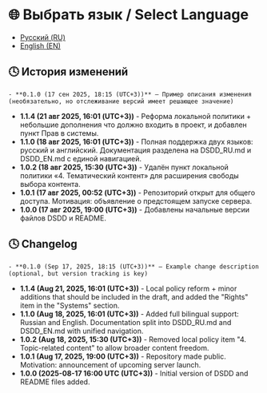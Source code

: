 # 🌐 Выбрать язык / Select Language
- [Русский (RU)](#-история-изменений)
- [English (EN)](#-changelog)

## 🕓 История изменений
`- **0.1.0 (17 сен 2025, 18:15 (UTC+3))** — Пример описания изменения (необязательно, но отслеживание версий имеет решающее значение)`

- **1.1.4 (21 авг 2025, 16:01 (UTC+3))** - Реформа локальной политики + небольшие дополнения что должно входить в проект, и добавлен пункт Прав в системы.
- **1.1.0 (18 авг 2025, 16:01 (UTC+3))** - Полная поддержка двух языков: русский и английский. Документация разделена на DSDD_RU.md и DSDD_EN.md с единой навигацией.
- **1.0.2 (18 авг 2025, 15:30 (UTC+3))** - Удалён пункт локальной политики «4. Тематический контент» для расширения свободы выбора контента.
- **1.0.1 (17 авг 2025, 00:52 (UTC+3))** - Репозиторий открыт для общего доступа. Мотивация: объявление о предстоящем запуске сервера.
- **1.0.0 (17 авг 2025, 19:00 (UTC+3))** - Добавлены начальные версии файлов DSDD и README.


## 🕓 Changelog
`- **0.1.0 (Sep 17, 2025, 18:15 (UTC+3))** — Example change description (optional, but version tracking is key)`

- **1.1.4 (Aug 21, 2025, 16:01 (UTC+3))** - Local policy reform + minor additions that should be included in the draft, and added the "Rights" item in the "Systems" section.
- **1.1.0 (Aug 18, 2025, 16:01 (UTC+3))** - Added full bilingual support: Russian and English. Documentation split into DSDD_RU.md and DSDD_EN.md with unified navigation.
- **1.0.2 (Aug 18, 2025, 15:30 (UTC+3))** - Removed local policy item "4. Topic-related content" to allow broader content freedom.
- **1.0.1 (Aug 17, 2025, 19:00 (UTC+3))** - Repository made public. Motivation: announcement of upcoming server launch.
- **1.0.0 (2025-08-17 16:00 UTC (UTC+3))** - Initial version of DSDD and README files added.

